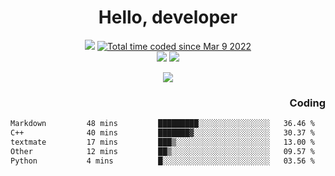 # <div align='center' >Hello, developer</div>

<div align='center'>
  <a ><img src="https://img.shields.io/badge/dynamic/json?url=https%3A%2F%2Fapi.swo.moe%2Fstats%2Fgithub%2FFree-Aaron-Li&query=count&color=181717&label=GitHub&labelColor=282c34&logo=github&suffix=+follows&cacheSeconds=3600"></a>
  <a href="https://wakatime.com/@fe40087f-8eae-48dc-9950-ad0633db1591"><img src="https://wakatime.com/badge/user/fe40087f-8eae-48dc-9950-ad0633db1591.svg" alt="Total time coded since Mar 9 2022" /></a>
</div>
<div align='center'>
  <a><img src="https://img.shields.io/badge/Rookie-blue?style=plastic&logo=c&logoColor=blue&labelColor=7a6d56"></a>
  <a><img src="https://img.shields.io/badge/Rookie-blue?style=plastic&logo=c%2B%2B&logoColor=blue&labelColor=7a6d56"></a> 
</div>

<p align="center">
  <img src="https://readme-typing-svg.demolab.com/?lines=你好!+开发者;Hello!+ developer&font=Fira%20Code&center=true&width=380&height=50&duration=4000&pause=1000">
</p>


<div align='right'>
  <h3>Coding</h3>
</div>

<!--START_SECTION:waka-->

```txt
Markdown         48 mins         █████████░░░░░░░░░░░░░░░░   36.46 %
C++              40 mins         ███████▓░░░░░░░░░░░░░░░░░   30.37 %
textmate         17 mins         ███▒░░░░░░░░░░░░░░░░░░░░░   13.00 %
Other            12 mins         ██▒░░░░░░░░░░░░░░░░░░░░░░   09.57 %
Python           4 mins          █░░░░░░░░░░░░░░░░░░░░░░░░   03.56 %
```

<!--END_SECTION:waka-->





